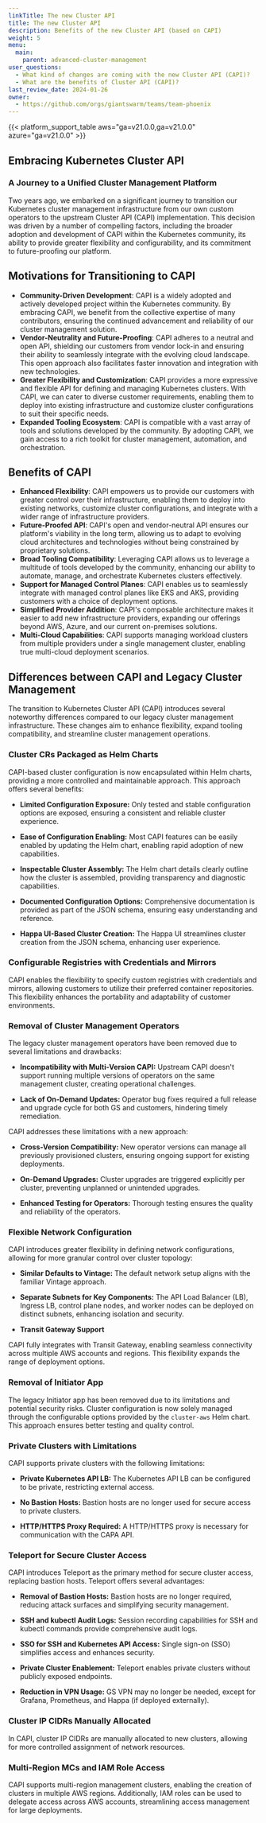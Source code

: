 ```yaml
---
linkTitle: The new Cluster API
title: The new Cluster API
description: Benefits of the new Cluster API (based on CAPI)
weight: 5
menu:
  main:
    parent: advanced-cluster-management
user_questions:
  - What kind of changes are coming with the new Cluster API (CAPI)?
  - What are the benefits of Cluster API (CAPI)?
last_review_date: 2024-01-26
owner:
  - https://github.com/orgs/giantswarm/teams/team-phoenix
---
```


{{< platform_support_table aws="ga=v21.0.0,ga=v21.0.0" azure="ga=v21.0.0" >}}

## Embracing Kubernetes Cluster API

### A Journey to a Unified Cluster Management Platform

Two years ago, we embarked on a significant journey to transition our Kubernetes cluster management infrastructure from our own custom operators to the upstream Cluster API (CAPI) implementation. This decision was driven by a number of compelling factors, including the broader adoption and development of CAPI within the Kubernetes community, its ability to provide greater flexibility and configurability, and its commitment to future-proofing our platform.

## Motivations for Transitioning to CAPI

* **Community-Driven Development**: CAPI is a widely adopted and actively developed project within the Kubernetes community. By embracing CAPI, we benefit from the collective expertise of many contributors, ensuring the continued advancement and reliability of our cluster management solution.
* **Vendor-Neutrality and Future-Proofing**: CAPI adheres to a neutral and open API, shielding our customers from vendor lock-in and ensuring their ability to seamlessly integrate with the evolving cloud landscape. This open approach also facilitates faster innovation and integration with new technologies.
* **Greater Flexibility and Customization**: CAPI provides a more expressive and flexible API for defining and managing Kubernetes clusters. With CAPI, we can cater to diverse customer requirements, enabling them to deploy into existing infrastructure and customize cluster configurations to suit their specific needs.
* **Expanded Tooling Ecosystem**: CAPI is compatible with a vast array of tools and solutions developed by the community. By adopting CAPI, we gain access to a rich toolkit for cluster management, automation, and orchestration.

## Benefits of CAPI

* **Enhanced Flexibility**: CAPI empowers us to provide our customers with greater control over their infrastructure, enabling them to deploy into existing networks, customize cluster configurations, and integrate with a wider range of infrastructure providers.
* **Future-Proofed API**: CAPI's open and vendor-neutral API ensures our platform's viability in the long term, allowing us to adapt to evolving cloud architectures and technologies without being constrained by proprietary solutions.
* **Broad Tooling Compatibility**: Leveraging CAPI allows us to leverage a multitude of tools developed by the community, enhancing our ability to automate, manage, and orchestrate Kubernetes clusters effectively.
* **Support for Managed Control Planes**: CAPI enables us to seamlessly integrate with managed control planes like EKS and AKS, providing customers with a choice of deployment options.
* **Simplified Provider Addition**: CAPI's composable architecture makes it easier to add new infrastructure providers, expanding our offerings beyond AWS, Azure, and our current on-premises solutions.
* **Multi-Cloud Capabilities**: CAPI supports managing workload clusters from multiple providers under a single management cluster, enabling true multi-cloud deployment scenarios.

## Differences between CAPI and Legacy Cluster Management

The transition to Kubernetes Cluster API (CAPI) introduces several noteworthy differences compared to our legacy cluster management infrastructure. These changes aim to enhance flexibility, expand tooling compatibility, and streamline cluster management operations.

### Cluster CRs Packaged as Helm Charts

CAPI-based cluster configuration is now encapsulated within Helm charts, providing a more controlled and maintainable approach. This approach offers several benefits:

* **Limited Configuration Exposure:** Only tested and stable configuration options are exposed, ensuring a consistent and reliable cluster experience.

* **Ease of Configuration Enabling:** Most CAPI features can be easily enabled by updating the Helm chart, enabling rapid adoption of new capabilities.

* **Inspectable Cluster Assembly:** The Helm chart details clearly outline how the cluster is assembled, providing transparency and diagnostic capabilities.

* **Documented Configuration Options:** Comprehensive documentation is provided as part of the JSON schema, ensuring easy understanding and reference.

* **Happa UI-Based Cluster Creation:** The Happa UI streamlines cluster creation from the JSON schema, enhancing user experience.

### Configurable Registries with Credentials and Mirrors

CAPI enables the flexibility to specify custom registries with credentials and mirrors, allowing customers to utilize their preferred container repositories. This flexibility enhances the portability and adaptability of customer environments.

### Removal of Cluster Management Operators

The legacy cluster management operators have been removed due to several limitations and drawbacks:

* **Incompatibility with Multi-Version CAPI:** Upstream CAPI doesn't support running multiple versions of operators on the same management cluster, creating operational challenges.

* **Lack of On-Demand Updates:** Operator bug fixes required a full release and upgrade cycle for both GS and customers, hindering timely remediation.

CAPI addresses these limitations with a new approach:

* **Cross-Version Compatibility:** New operator versions can manage all previously provisioned clusters, ensuring ongoing support for existing deployments.

* **On-Demand Upgrades:** Cluster upgrades are triggered explicitly per cluster, preventing unplanned or unintended upgrades.

* **Enhanced Testing for Operators:** Thorough testing ensures the quality and reliability of the operators.

### Flexible Network Configuration

CAPI introduces greater flexibility in defining network configurations, allowing for more granular control over cluster topology:

* **Similar Defaults to Vintage:** The default network setup aligns with the familiar Vintage approach.

* **Separate Subnets for Key Components:** The API Load Balancer (LB), Ingress LB, control plane nodes, and worker nodes can be deployed on distinct subnets, enhancing isolation and security.

* **Transit Gateway Support**

CAPI fully integrates with Transit Gateway, enabling seamless connectivity across multiple AWS accounts and regions. This flexibility expands the range of deployment options.

### Removal of Initiator App

The legacy Initiator app has been removed due to its limitations and potential security risks. Cluster configuration is now solely managed through the configurable options provided by the `cluster-aws` Helm chart. This approach ensures better testing and quality control.

### Private Clusters with Limitations

CAPI supports private clusters with the following limitations:

* **Private Kubernetes API LB:** The Kubernetes API LB can be configured to be private, restricting external access.

* **No Bastion Hosts:** Bastion hosts are no longer used for secure access to private clusters.

* **HTTP/HTTPS Proxy Required:** A HTTP/HTTPS proxy is necessary for communication with the CAPA API.

### Teleport for Secure Cluster Access

CAPI introduces Teleport as the primary method for secure cluster access, replacing bastion hosts. Teleport offers several advantages:

* **Removal of Bastion Hosts:** Bastion hosts are no longer required, reducing attack surfaces and simplifying security management.

* **SSH and kubectl Audit Logs:** Session recording capabilities for SSH and kubectl commands provide comprehensive audit logs.

* **SSO for SSH and Kubernetes API Access:** Single sign-on (SSO) simplifies access and enhances security.

* **Private Cluster Enablement:** Teleport enables private clusters without publicly exposed endpoints.

* **Reduction in VPN Usage:** GS VPN may no longer be needed, except for Grafana, Prometheus, and Happa (if deployed externally).

### Cluster IP CIDRs Manually Allocated

In CAPI, cluster IP CIDRs are manually allocated to new clusters, allowing for more controlled assignment of network resources.

### Multi-Region MCs and IAM Role Access

CAPI supports multi-region management clusters, enabling the creation of clusters in multiple AWS regions. Additionally, IAM roles can be used to delegate access across AWS accounts, streamlining access management for large deployments.
